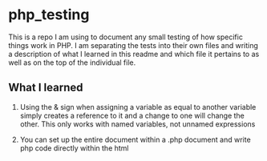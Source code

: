 # php_testing

This is a repo I am using to document any small testing of how specific things work in PHP. I am separating the tests into their own files and writing a description of what I learned in this readme and which file it pertains to as well as on the top of the individual file.

## What I learned

1. Using the & sign when assigning a variable as equal to another variable simply creates a reference to it and a change to one will change the other. This only works with named variables, not unnamed expressions

2. You can set up the entire document within a .php document and write php
code directly within the html
